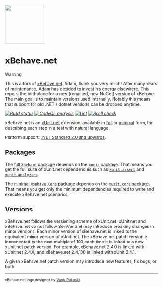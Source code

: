 <!-- markdownlint-disable-next-line MD041 -->
<img src="assets/xbehave_256x256.png" width="128" />

# xBehave.net

> [!WARNING]
> This is a fork of [xBehave.net](https://github.com/adamralph/xbehave.net). Adam, thank you very much!
> After many years of maintenance, Adam has decided to invest his energy elsewhere.
> This repo is the birthplace for a new (renamed, new NuGet) version of xBehave.
> The main goal is to maintain versions used internally. Notably this means that support for old .NET / dotnet versions can be dropped anytime.

_[![Build status](https://github.com/bbvch/xbehave.net/workflows/.github/workflows/ci.yml/badge.svg)](https://github.com/bbvch/xbehave.net/actions)_
_[![CodeQL analysis](https://github.com/bbvch/xbehave.net/workflows/.github/workflows/codeql-analysis.yml/badge.svg)](https://github.com/bbvch/xbehave.net/actions?query=workflow%3A.github%2Fworkflows%2Fcodeql-analysis.yml)_
_[![Lint](https://github.com/bbvch/xbehave.net/workflows/.github/workflows/lint.yml/badge.svg)](https://github.com/bbvch/xbehave.net/actions?query=workflow%3A.github%2Fworkflows%2Flint.yml)_
_[![Spell check](https://github.com/bbvch/xbehave.net/workflows/.github/workflows/spell-check.yml/badge.svg)](https://github.com/bbvch/xbehave.net/actions?query=workflow%3A.github%2Fworkflows%2Fspell-check.yml)_

xBehave.net is an [xUnit.net](https://github.com/xunit/xunit) extension, available in [full](https://www.nuget.org/packages/Xbehave) or [minimal](https://www.nuget.org/packages/Xbehave.Core) form, for describing each step in a test with natural language.

Platform support: [.NET Standard 2.0 and upwards](https://docs.microsoft.com/en-us/dotnet/standard/net-standard).

## Packages

The [full `Xbehave` package](https://www.nuget.org/packages/Xbehave) depends on the [`xunit` package](https://www.nuget.org/packages/xunit/). That means you get the full suite of xUnit.net dependencies such as [`xunit.assert`](https://www.nuget.org/packages/xunit.assert/) and [`xunit.analyzers`](https://www.nuget.org/packages/xunit.analyzers/).

The [minimal `Xbehave.Core` package](https://www.nuget.org/packages/Xbehave.Core) depends on the [`xunit.core` package](https://www.nuget.org/packages/xunit/). That means you get only the minimum dependencies required to write and execute xBehave.net scenarios.

## Versions

xBehave.net follows the versioning scheme of xUnit.net. xUnit.net and xBehave.net do not follow SemVer and may introduce breaking changes in minor versions. Each minor version of xBehave.net is linked to the equivalent minor version of xUnit.net. The xBehave.net patch version is incremented to the next multiple of 100 each time it is linked to a new xUnit.net patch version. For example, xBehave.net 2.4.0 is linked with xUnit.net 2.4.0, and xBehave.net 2.4.100 is linked with xUnit 2.4.1.

A given xBehave.net patch version may introduce new features, fix bugs, or both.

---

<sub>xBehave.net logo designed by [Vanja Pakaski](https://github.com/vanpak).</sub>
